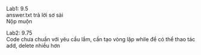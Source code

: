 Lab1: 9.5 <br/>
answer.txt trả lời sơ sài <br/>
Nộp muộn

Lab2: 9.75 <br/>
Code chưa chuẩn với yêu cầu lắm, cần tạo vòng lặp while để có thể thao tác add, delete nhiều hơn
